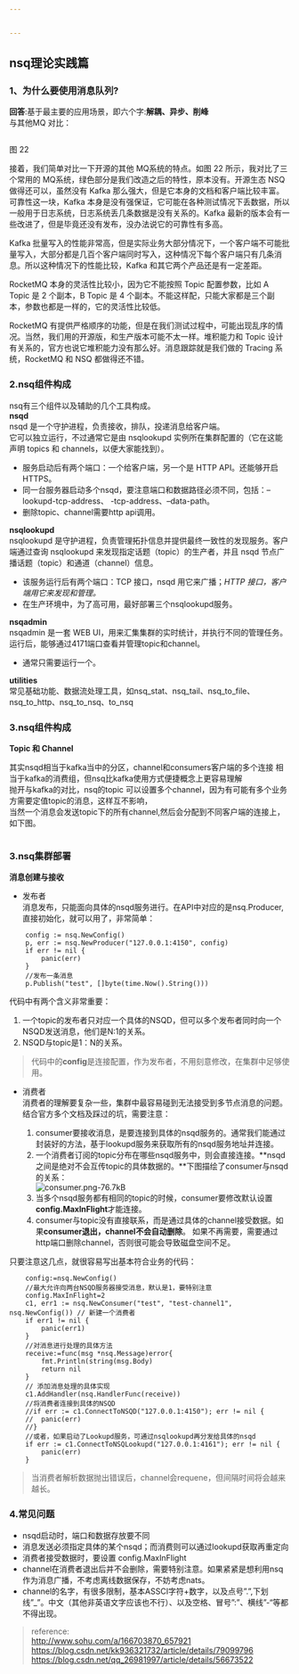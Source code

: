 ```yaml
---


---
```


<h2 id="nsq理论实践篇">nsq理论实践篇</h2>
<h3 id="、为什么要使用消息队列">1、为什么要使用消息队列?</h3>
<p><strong>回答</strong>:基于最主要的应用场景，即六个字:<strong>解耦、异步、削峰</strong><br>
与其他MQ 对比：</p>
<p><img src="http://5b0988e595225.cdn.sohucs.com/images/20170823/e6988c5048a9499ab24d13232d31f09f.jpeg" alt=""></p>
<p>图 22</p>
<p>接着，我们简单对比一下开源的其他 MQ系统的特点。如图 22 所示，我对比了三个常用的 MQ系统，绿色部分是我们改造之后的特性，原本没有。开源生态 NSQ 做得还可以，虽然没有 Kafka 那么强大，但是它本身的文档和客户端比较丰富。可靠性这一块，Kafka 本身是没有强保证，它可能在各种测试情况下丢数据，所以一般用于日志系统，日志系统丢几条数据是没有关系的。Kafka 最新的版本会有一些改进了，但是毕竟还没有发布，没办法说它的可靠性有多高。</p>
<p>Kafka 批量写入的性能非常高，但是实际业务大部分情况下，一个客户端不可能批量写入，大部分都是几百个客户端同时写入，这种情况下每个客户端只有几条消息。所以这种情况下的性能比较，Kafka 和其它两个产品还是有一定差距。</p>
<p>RocketMQ 本身的灵活性比较小，因为它不能按照 Topic 配置参数，比如 A Topic 是 2 个副本，B Topic 是 4 个副本。不能这样配，只能大家都是三个副本，参数也都是一样的，它的灵活性比较低。</p>
<p>RocketMQ 有提供严格顺序的功能，但是在我们测试过程中，可能出现乱序的情况。当然，我们用的开源版，和生产版本可能不太一样。堆积能力和 Topic 设计有关系的，官方也说它堆积能力没有那么好。消息跟踪就是我们做的 Tracing 系统，RocketMQ 和 NSQ 都做得还不错。</p>
<h3 id="nsq组件构成">2.nsq组件构成</h3>
<p>nsq有三个组件以及辅助的几个工具构成。<br>
<strong>nsqd</strong><br>
nsqd 是一个守护进程，负责接收，排队，投递消息给客户端。<br>
它可以独立运行，不过通常它是由 nsqlookupd 实例所在集群配置的（它在这能声明 topics 和 channels，以便大家能找到）。</p>
<ul>
<li>服务启动后有两个端口：一个给客户端，另一个是 HTTP API。还能够开启HTTPS。</li>
<li>同一台服务器启动多个nsqd，要注意端口和数据路径必须不同，包括：–lookupd-tcp-address、 -tcp-address、–data-path。</li>
<li>删除topic、channel需要http api调用。</li>
</ul>
<p><strong>nsqlookupd</strong><br>
nsqlookupd 是守护进程，负责管理拓扑信息并提供最终一致性的发现服务。客户端通过查询 nsqlookupd 来发现指定话题（topic）的生产者，并且 nsqd 节点广播话题（topic）和通道（channel）信息。</p>
<ul>
<li>该服务运行后有两个端口：TCP 接口，nsqd 用它来广播；<em>HTTP 接口，客户端用它来发现和管理。</em></li>
<li>在生产环境中，为了高可用，最好部署三个nsqlookupd服务。</li>
</ul>
<p><strong>nsqadmin</strong><br>
nsqadmin 是一套 WEB UI，用来汇集集群的实时统计，并执行不同的管理任务。<br>
运行后，能够通过4171端口查看并管理topic和channel。</p>
<ul>
<li>通常只需要运行一个。</li>
</ul>
<p><strong>utilities</strong><br>
常见基础功能、数据流处理工具，如nsq_stat、nsq_tail、nsq_to_file、nsq_to_http、nsq_to_nsq、to_nsq</p>
<h3 id="nsq组件构成-1">3.nsq组件构成</h3>
<p><strong>Topic 和 Channel</strong></p>
<p>其实nsqd相当于kafka当中的分区，channel和consumers客户端的多个连接 相当于kafka的消费组，但nsq比kafka使用方式便捷概念上更容易理解<br>
抛开与kafka的对比，nsq的topic 可以设置多个channel，因为有可能有多个业务方需要定值topic的消息，这样互不影响，<br>
当然一个消息会发送topic下的所有channel,然后会分配到不同客户端的连接上，如下图。</p>
<p><img src="https://img-blog.csdn.net/20180118191611509?watermark/2/text/aHR0cDovL2Jsb2cuY3Nkbi5uZXQva2s5MzYzMjE3MzI=/font/5a6L5L2T/fontsize/400/fill/I0JBQkFCMA==/dissolve/70/gravity/SouthEast" alt=""></p>
<h3 id="nsq集群部署">3.nsq集群部署</h3>
<p><strong>消息创建与接收</strong></p>
<ul>
<li>发布者<br>
消息发布，只能面向具体的nsqd服务进行。在API中对应的是nsq.Producer,直接初始化，就可以用了，非常简单：</li>
</ul>
<pre class=" language-go"><code class="prism  language-go">    config <span class="token operator">:=</span> nsq<span class="token punctuation">.</span><span class="token function">NewConfig</span><span class="token punctuation">(</span><span class="token punctuation">)</span>
    p<span class="token punctuation">,</span> err <span class="token operator">:=</span> nsq<span class="token punctuation">.</span><span class="token function">NewProducer</span><span class="token punctuation">(</span><span class="token string">"127.0.0.1:4150"</span><span class="token punctuation">,</span> config<span class="token punctuation">)</span> 
    <span class="token keyword">if</span> err <span class="token operator">!=</span> <span class="token boolean">nil</span> <span class="token punctuation">{</span>
        <span class="token function">panic</span><span class="token punctuation">(</span>err<span class="token punctuation">)</span>
    <span class="token punctuation">}</span>
    <span class="token comment">//发布一条消息</span>
    p<span class="token punctuation">.</span><span class="token function">Publish</span><span class="token punctuation">(</span><span class="token string">"test"</span><span class="token punctuation">,</span> <span class="token punctuation">[</span><span class="token punctuation">]</span><span class="token function">byte</span><span class="token punctuation">(</span>time<span class="token punctuation">.</span><span class="token function">Now</span><span class="token punctuation">(</span><span class="token punctuation">)</span><span class="token punctuation">.</span><span class="token function">String</span><span class="token punctuation">(</span><span class="token punctuation">)</span><span class="token punctuation">)</span><span class="token punctuation">)</span>
</code></pre>
<p>代码中有两个含义非常重要：</p>
<ol>
<li>一个topic的发布者只对应一个具体的NSQD，但可以多个发布者同时向一个NSQD发送消息，他们是N:1的关系。</li>
<li>NSQD与topic是1：N的关系。</li>
</ol>
<blockquote>
<p>代码中的<strong>config</strong>是连接配置，作为发布者，不用刻意修改，在集群中足够使用。</p>
</blockquote>
<ul>
<li>
<p>消费者<br>
消费者的理解要复杂一些，集群中最容易碰到无法接受到多节点消息的问题。结合官方多个文档及踩过的坑，需要注意：</p>
<ol>
<li>consumer要接收消息，是要连接到具体的nsqd服务的。通常我们能通过封装好的方法，基于lookupd服务来获取所有的nsqd服务地址并连接。</li>
<li>一个消费者订阅的topic分布在哪些nsqd服务中，则会直接连接。**nsqd之间是绝对不会互传topic的具体数据的。**下图描绘了consumer与nsqd的关系：<br>
<img src="http://static.zybuluo.com/alex023/ty53gwofr2o5qv84nnw5ehlh/consumer.png" alt="consumer.png-76.7kB"></li>
<li>当多个nsqd服务都有相同的topic的时候，consumer要修改默认设置<strong>config.MaxInFlight</strong>才能连接。</li>
<li>consumer与topic没有直接联系，而是通过具体的channel接受数据。如果<strong>consumer退出，channel不会自动删除</strong>。 如果不再需要，需要通过http端口删除channel，否则很可能会导致磁盘空间不足。</li>
</ol>
</li>
</ul>
<p>只要注意这几点，就很容易写出基本符合业务的代码：</p>
<pre class=" language-go"><code class="prism  language-go">    config<span class="token operator">:=</span>nsq<span class="token punctuation">.</span><span class="token function">NewConfig</span><span class="token punctuation">(</span><span class="token punctuation">)</span>
    <span class="token comment">//最大允许向两台NSQD服务器接受消息，默认是1，要特别注意</span>
    config<span class="token punctuation">.</span>MaxInFlight<span class="token operator">=</span><span class="token number">2</span>
    c1<span class="token punctuation">,</span> err1 <span class="token operator">:=</span> nsq<span class="token punctuation">.</span><span class="token function">NewConsumer</span><span class="token punctuation">(</span><span class="token string">"test"</span><span class="token punctuation">,</span> <span class="token string">"test-channel1"</span><span class="token punctuation">,</span> nsq<span class="token punctuation">.</span><span class="token function">NewConfig</span><span class="token punctuation">(</span><span class="token punctuation">)</span><span class="token punctuation">)</span> <span class="token comment">// 新建一个消费者</span>
    <span class="token keyword">if</span> err1 <span class="token operator">!=</span> <span class="token boolean">nil</span> <span class="token punctuation">{</span>
        <span class="token function">panic</span><span class="token punctuation">(</span>err1<span class="token punctuation">)</span>
    <span class="token punctuation">}</span>
    <span class="token comment">//对消息进行处理的具体方法</span>
    receive<span class="token operator">:=</span><span class="token keyword">func</span><span class="token punctuation">(</span>msg <span class="token operator">*</span>nsq<span class="token punctuation">.</span>Message<span class="token punctuation">)</span><span class="token builtin">error</span><span class="token punctuation">{</span>
        fmt<span class="token punctuation">.</span><span class="token function">Println</span><span class="token punctuation">(</span><span class="token function">string</span><span class="token punctuation">(</span>msg<span class="token punctuation">.</span>Body<span class="token punctuation">)</span>
        <span class="token keyword">return</span> <span class="token boolean">nil</span>
    <span class="token punctuation">}</span>
    <span class="token comment">// 添加消息处理的具体实现</span>
    c1<span class="token punctuation">.</span><span class="token function">AddHandler</span><span class="token punctuation">(</span>nsq<span class="token punctuation">.</span><span class="token function">HandlerFunc</span><span class="token punctuation">(</span>receive<span class="token punctuation">)</span><span class="token punctuation">)</span> 
    <span class="token comment">//将消费者连接到具体的NSQD</span>
    <span class="token comment">//if err := c1.ConnectToNSQD("127.0.0.1:4150"); err != nil { </span>
    <span class="token comment">//  panic(err)</span>
    <span class="token comment">//}</span>
    <span class="token comment">//或者，如果启动了Lookupd服务，可通过nsqlookupd再分发给具体的nsqd</span>
    <span class="token keyword">if</span> err <span class="token operator">:=</span> c1<span class="token punctuation">.</span><span class="token function">ConnectToNSQLookupd</span><span class="token punctuation">(</span><span class="token string">"127.0.0.1:4161"</span><span class="token punctuation">)</span><span class="token punctuation">;</span> err <span class="token operator">!=</span> <span class="token boolean">nil</span> <span class="token punctuation">{</span>
        <span class="token function">panic</span><span class="token punctuation">(</span>err<span class="token punctuation">)</span>
    <span class="token punctuation">}</span>
</code></pre>
<blockquote>
<p>当消费者解析数据抛出错误后，channel会requene，但间隔时间将会越来越长。</p>
</blockquote>
<h3 id="常见问题">4.常见问题</h3>
<ul>
<li>nsqd启动时，端口和数据存放要不同</li>
<li>消息发送必须指定具体的某个nsqd；而消费则可以通过lookupd获取再重定向</li>
<li>消费者接受数据时，要设置 config.MaxInFlight</li>
<li>channel在消费者退出后并不会删除，需要特别注意。如果紧紧是想利用nsq作为消息广播，不考虑离线数据保存，不妨考虑nats。</li>
<li>channel的名字，有很多限制，基本ASSCI字符+数字，以及点号”.”,下划线”_”。中文（其他非英语文字应该也不行）、以及空格、冒号”:”、横线”-“等都不得出现。</li>
</ul>
<blockquote>
<p>reference:<br>
<a href="http://www.sohu.com/a/166703870_657921">http://www.sohu.com/a/166703870_657921</a><br>
<a href="https://blog.csdn.net/kk936321732/article/details/79099796">https://blog.csdn.net/kk936321732/article/details/79099796</a><br>
<a href="https://blog.csdn.net/qq_26981997/article/details/56673522">https://blog.csdn.net/qq_26981997/article/details/56673522</a></p>
</blockquote>

